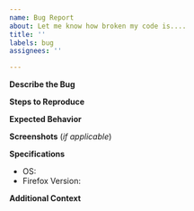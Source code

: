 ```yaml
---
name: Bug Report
about: Let me know how broken my code is....
title: ''
labels: bug
assignees: ''

---
```


**Describe the Bug**


**Steps to Reproduce**


**Expected Behavior**


**Screenshots** (*if applicable*)

**Specifications**
- OS:
- Firefox Version:

**Additional Context**
